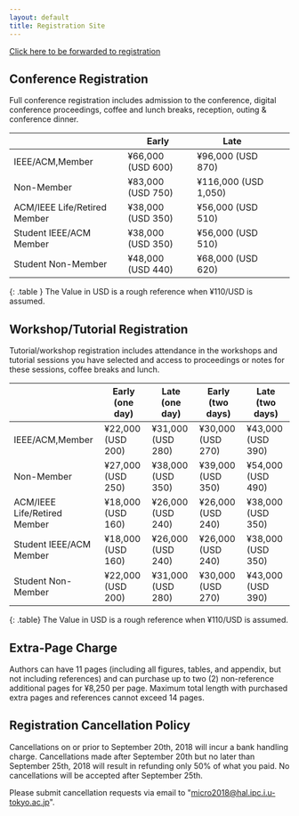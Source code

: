 ```yaml
---
layout: default
title: Registration Site
---
```

<div class="alert alert-info">
 <a href="https://whova.com/portal/registration/aiism_201810/">Click here to be forwarded to registration</a>
</div>

Conference Registration
-----------------------


Full conference registration includes admission to the conference, digital conference proceedings, coffee and lunch breaks, reception, outing & conference dinner.

|                              	| Early 	| Late 	|   	|   	|
|------------------------------	|-------	|------	|---	|---	|
| IEEE/ACM,Member              	| &yen;66,000 (USD 600)  	| &yen;96,000 (USD 870)  	|   	|   	|
| Non-Member                   	| &yen;83,000 (USD 750)  	| &yen;116,000 (USD 1,050) 	|   	|   	|
| ACM/IEEE Life/Retired Member 	| &yen;38,000 (USD 350)  	| &yen;56,000 (USD 510) 	|   	|   	|
| Student IEEE/ACM Member      	| &yen;38,000 (USD 350)   	| &yen;56,000 (USD 510) 	|   	|   	|
| Student Non-Member           	| &yen;48,000 (USD 440)  	| &yen;68,000 (USD 620) 	|   	|   	|
{: .table } 
The Value in USD is a rough reference when &yen;110/USD is assumed.  


Workshop/Tutorial Registration
------------------------------

Tutorial/workshop registration includes attendance in the workshops and tutorial sessions you have selected and access to proceedings or notes for these sessions, coffee breaks and lunch.


|                              	| Early (one day) 	| Late (one day) 	| Early (two days) 	| Late (two days) 	|
|------------------------------	|-----------------	|----------------	|------------------	|-----------------	|
| IEEE/ACM,Member              	| &yen;22,000 (USD 200)            	| &yen;31,000 (USD 280)          	| &yen;30,000  (USD 270)            	| &yen;43,000 (USD 390)            	|
| Non-Member                   	| &yen;27,000 (USD 250)            	| &yen;38,000 (USD 350)           	| &yen;39,000 (USD 350)             	| &yen;54,000 (USD 490)            	|
| ACM/IEEE Life/Retired Member 	| &yen;18,000 (USD 160)            	| &yen;26,000 (USD 240)           	| &yen;26,000 (USD 240)              	| &yen;38,000 (USD 350)            	|
| Student IEEE/ACM Member      	| &yen;18,000 (USD 160)            	| &yen;26,000 (USD 240)           	| &yen;26,000 (USD 240)             	| &yen;38,000 (USD 350)            	|
| Student Non-Member           	| &yen;22,000 (USD 200)            	| &yen;31,000 (USD 280)           	| &yen;30,000 (USD 270)             	| &yen;43,000 (USD 390)            	|
{: .table}
The Value in USD is a rough reference when &yen;110/USD is assumed.   


Extra-Page Charge
-----------------

Authors can have 11 pages (including all figures, tables, and appendix, but not including references)
and can purchase up to two (2) non-reference additional pages for &yen;8,250 per page.
Maximum total length with purchased extra pages and references cannot exceed 14 pages.

Registration Cancellation Policy
--------------------------------

Cancellations on or prior to September 20th, 2018 will incur a bank handling charge. Cancellations made after September 20th but no later than September 25th, 2018 will result in refunding only 50% of what you paid. No cancellations will be accepted after September 25th. 

Please submit cancellation requests via email to "micro2018@hal.ipc.i.u-tokyo.ac.jp".



